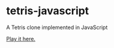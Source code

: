 # tetris-javascript
A Tetris clone implemented in JavaScript

[Play it here.](https://branflakes7.github.io/tetris-javascript/index.html)
